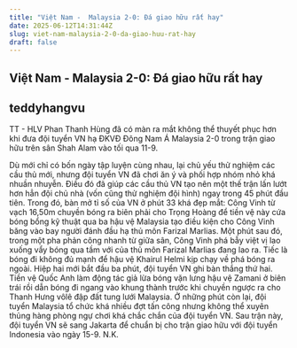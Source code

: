 ```yaml
---
title: "Việt Nam -  Malaysia 2-0: Đá giao hữu rất hay"
date: 2025-06-12T14:31:44Z
slug: viet-nam-malaysia-2-0-da-giao-huu-rat-hay
draft: false
---
```


## Việt Nam -  Malaysia 2-0: Đá giao hữu rất hay

## teddyhangvu

TT - HLV Phan Thanh Hùng đã có màn ra mắt không thể thuyết phục hơn khi đưa đội tuyển VN hạ ĐKVĐ Đông Nam Á Malaysia 2-0 trong trận giao hữu trên sân Shah Alam vào tối qua 11-9.

Dù mới chỉ có bốn ngày tập luyện cùng nhau, lại chủ yếu thử nghiệm các cầu thủ mới, nhưng đội tuyển VN đã chơi ăn ý và phối hợp nhóm nhỏ khá nhuần nhuyễn. Điều đó đã giúp các cầu thủ VN tạo nên một thế trận lấn lướt hơn hẳn đội chủ nhà (vốn cũng thử nghiệm đội hình) ngay trong 45 phút đầu tiên. Trong đó, bàn mở tỉ số của VN ở phút 33 khá đẹp mắt:
Công Vinh từ vạch 16,50m chuyền bóng ra biên phải cho Trọng Hoàng để tiền vệ này cứa bóng bổng kỹ thuật qua ba hậu vệ Malaysia tạo điều kiện cho Công Vinh băng vào bay người đánh đầu hạ thủ môn Farizal Marlias. Một phút sau đó, trong một pha phản công nhanh từ giữa sân, Công Vinh phá bẫy việt vị lao xuống vẩy bóng qua tầm với của thủ môn Farizal Marlias đang lao ra. Tiếc là bóng đi không đủ mạnh để hậu vệ Khairul Helmi kịp chạy về phá bóng ra ngoài.
Hiệp hai mới bắt đầu ba phút, đội tuyển VN ghi bàn thắng thứ hai. Tiền vệ Quốc Anh làm động tác giả lừa bóng vặn lưng hậu vệ Zamani ở biên trái rồi dẫn bóng đi ngang vào khung thành trước khi chuyền ngược ra cho Thanh Hưng vôlê đập đất tung lưới Malaysia.
Ở những phút còn lại, đội tuyển Malaysia tổ chức khá nhiều đợt tấn công nhưng không thể xuyên thủng hàng phòng ngự chơi khá chắc chắn của đội tuyển VN. Sau trận này, đội tuyển VN sẽ sang Jakarta để chuẩn bị cho trận giao hữu với đội tuyển Indonesia vào ngày 15-9.
N.K.